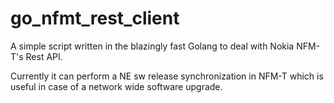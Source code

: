 # go_nfmt_rest_client
A simple script written in the blazingly fast Golang to deal with Nokia NFM-T's Rest API.

Currently it can perform a NE sw release synchronization in NFM-T which is useful in case of a network wide software upgrade.
